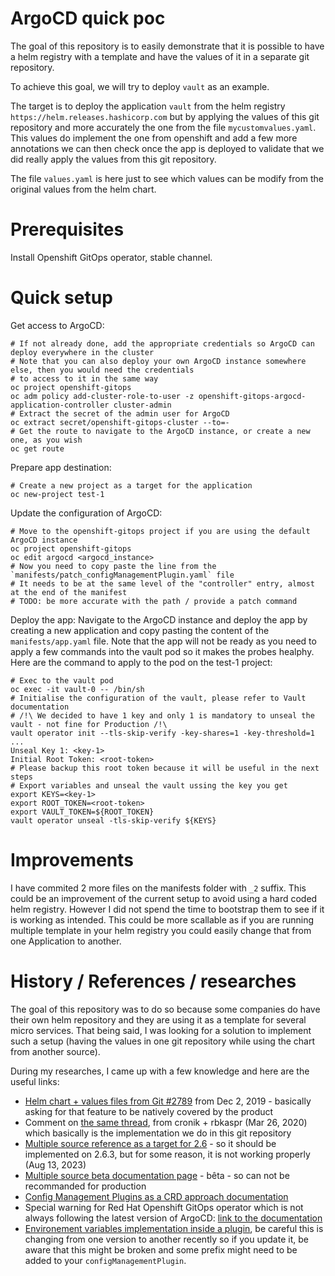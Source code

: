 # ArgoCD quick poc

The goal of this repository is to easily demonstrate that it is possible to have a helm registry with a template and have the values of it in a separate git repository.

To achieve this goal, we will try to deploy `vault` as an example.

The target is to deploy the application `vault` from the helm registry `https://helm.releases.hashicorp.com` but by applying the values of this git repository and more accurately the one from the file `mycustomvalues.yaml`. This values do implement the one from openshift and add a few more annotations we can then check once the app is deployed to validate that we did really apply the values from this git repository.

The file `values.yaml` is here just to see which values can be modify from the original values from the helm chart.

# Prerequisites

Install Openshift GitOps operator, stable channel.

# Quick setup

Get access to ArgoCD:
```
# If not already done, add the appropriate credentials so ArgoCD can deploy everywhere in the cluster
# Note that you can also deploy your own ArgoCD instance somewhere else, then you would need the credentials
# to access to it in the same way
oc project openshift-gitops
oc adm policy add-cluster-role-to-user -z openshift-gitops-argocd-application-controller cluster-admin
# Extract the secret of the admin user for ArgoCD
oc extract secret/openshift-gitops-cluster --to=-
# Get the route to navigate to the ArgoCD instance, or create a new one, as you wish
oc get route
```

Prepare app destination:
```
# Create a new project as a target for the application
oc new-project test-1
```

Update the configuration of ArgoCD:
```
# Move to the openshift-gitops project if you are using the default ArgoCD instance
oc project openshift-gitops
oc edit argocd <argocd_instance>
# Now you need to copy paste the line from the `manifests/patch_configManagementPlugin.yaml` file
# It needs to be at the same level of the "controller" entry, almost at the end of the manifest
# TODO: be more accurate with the path / provide a patch command
```

Deploy the app:
Navigate to the ArgoCD instance and deploy the app by creating a new application and copy pasting the content of the `manifests/app.yaml` file.
Note that the app will not be ready as you need to apply a few commands into the vault pod so it makes the probes healphy.
Here are the command to apply to the pod on the test-1 project:
```
# Exec to the vault pod
oc exec -it vault-0 -- /bin/sh
# Initialise the configuration of the vault, please refer to Vault documentation
# /!\ We decided to have 1 key and only 1 is mandatory to unseal the vault - not fine for Production /!\
vault operator init --tls-skip-verify -key-shares=1 -key-threshold=1
...
Unseal Key 1: <key-1>
Initial Root Token: <root-token>
# Please backup this root token because it will be useful in the next steps
# Export variables and unseal the vault ussing the key you get
export KEYS=<key-1>
export ROOT_TOKEN=<root-token>
export VAULT_TOKEN=${ROOT_TOKEN}
vault operator unseal -tls-skip-verify ${KEYS}
```

# Improvements
I have commited 2 more files on the manifests folder with `_2` suffix. This could be an improvement of the current setup to avoid using a hard coded helm registry.
However I did not spend the time to bootstrap them to see if it is working as intended. This could be more scallable as if you are running multiple template in your helm registry you could easily change that from one Application to another. 

# History / References / researches
The goal of this repository was to do so because some companies do have their own helm repository and they are using it as a template for several micro services.
That being said, I was looking for a solution to implement such a setup (having the values in one git repository while using the chart from another source).

During my researches, I came up with a few knowledge and here are the useful links:
- [Helm chart + values files from Git #2789](https://github.com/argoproj/argo-cd/issues/2789) from Dec 2, 2019 - basically asking for that feature to be natively covered by the product
- Comment on [the same thread](https://github.com/argoproj/argo-cd/issues/2789#issuecomment-574821873), from cronik + rbkaspr (Mar 26, 2020) which basically is the implementation we do in this git repository 
- [Multiple source reference as a target for 2.6](https://github.com/argoproj/argo-cd/issues/15032) - so it should be implemented on 2.6.3, but for some reason, it is not working properly (Aug 13, 2023)
- [Multiple source beta documentation page](https://argo-cd.readthedocs.io/en/stable/user-guide/multiple_sources/) - bêta - so can not be recommanded for production
- [Config Management Plugins as a CRD approach documentation](https://argo-cd.readthedocs.io/en/stable/operator-manual/config-management-plugins/)
- Special warning for Red Hat Openshift GitOps operator which is not always following the latest version of ArgoCD: [link to the documentation](https://docs.openshift.com/gitops/1.10/release_notes/gitops-release-notes.html)
- [Environement variables implementation inside a plugin](https://argo-cd.readthedocs.io/en/stable/operator-manual/config-management-plugins/#using-environment-variables-in-your-plugin), be careful this is changing from one version to another recently so if you update it, be aware that this might be broken and some prefix might need to be added to your `configManagementPlugin`.
